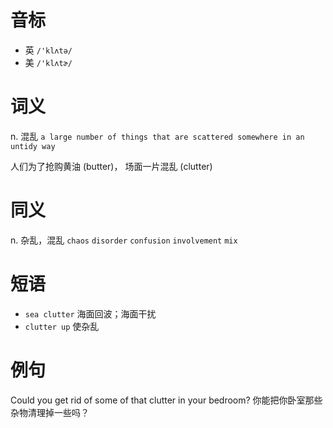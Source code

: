 # 音标

- 英 `/'klʌtə/`
- 美 `/'klʌtɚ/`

# 词义

n. 混乱
`a large number of things that are scattered somewhere in an untidy way`



人们为了抢购黄油 (butter)， 场面一片混乱 (clutter)

# 同义

n. 杂乱，混乱
`chaos` `disorder` `confusion` `involvement` `mix`

# 短语

- `sea clutter` 海面回波；海面干扰
- `clutter up` 使杂乱

# 例句

Could you get rid of some of that clutter in your bedroom?
你能把你卧室那些杂物清理掉一些吗？


